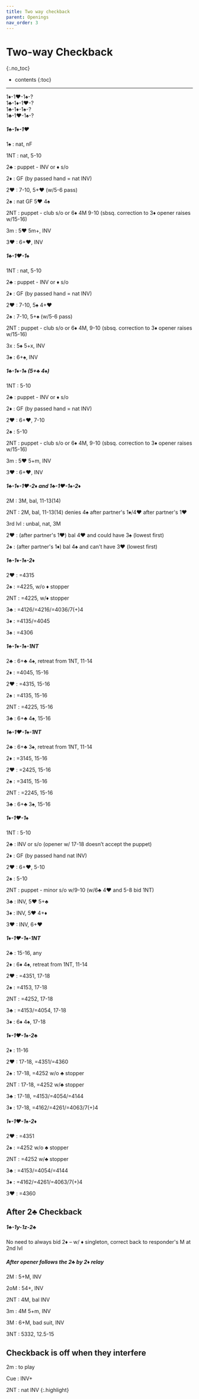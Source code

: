 ```yaml
---
title: Two way checkback
parent: Openings
nav_order: 3
---
```


# Two-way Checkback
{:.no_toc}

- contents
{:toc}

---

1♦-1♥-1♠-?  
1♣-1♦-1♥-?  
1♣-1♦-1♠-?  
1♣-1♥-1♠-?

##### 1♣-1♦-1♥

1♠
: nat, nF

1NT
: nat, 5-10

2♣
: puppet - INV or ♦ s/o

2♦
: GF (by passed hand = nat INV)

2♥
: 7-10, 5+♥ (w/5-6 pass)

2♠
: nat GF 5♥ 4♠

2NT
: puppet - club s/o or 6♦ 4M 9-10 (sbsq. correction to 3♦ opener raises w/15-16)

3m
: 5♥ 5m+, INV

3♥
: 6+♥, INV

##### 1♣-1♥-1♠

1NT
: nat, 5-10

2♣
: puppet - INV or ♦ s/o

2♦
: GF (by passed hand = nat INV)

2♥
: 7-10, 5♠ 4+♥

2♠
: 7-10, 5+♠  (w/5-6 pass)

2NT
: puppet - club s/o or 6♦ 4M, 9-10 (sbsq. correction to 3♦ opener raises w/15-16)

3x
: 5♠ 5+x, INV

3♠
: 6+♠, INV

##### 1♣-1♦-1♠ (5+♣ 4♠)

1NT
: 5-10

2♣
: puppet - INV or ♦ s/o

2♦
: GF (by passed hand = nat INV)

2♥
: 6+♥, 7-10

2♠
: 5-10

2NT
: puppet - club s/o or 6♦ 4M, 9-10 (sbsq. correction to 3♦ opener raises w/15-16)

3m
: 5♥ 5+m, INV

3♥
: 6+♥, INV

##### 1♣-1♦-1♥-2♦ and 1♣-1♥-1♠-2♦

2M
: 3M, bal, 11-13(14)

2NT
: 2M, bal, 11-13(14) denies 4♠ after partner's 1♦/4♥ after partner's 1♥

3rd lvl
: unbal, nat, 3M

2♥
: (after partner's 1♥) bal 4♥ and could have 3♠ (lowest first)

2♠
: (after partner's 1♦) bal 4♠ and can't have 3♥ (lowest first)

##### 1♣-1♦-1♠-2♦

2♥
: =4315

2♠
: =4225, w/o ♦ stopper

2NT
: =4225, w/♦ stopper

3♣
: =4126/=4216/=4036/7(+)4

3♦
: =4135/=4045

3♠
: =4306

##### 1♣-1♦-1♠-1NT

2♣
: 6+♣ 4♠, retreat from 1NT, 11-14

2♦
: =4045, 15-16

2♥
: =4315, 15-16

2♠
: =4135, 15-16

2NT
: =4225, 15-16

3♣
: 6+♣ 4♠, 15-16

##### 1♣-1♥-1♠-1NT

2♣
: 6+♣ 3♠, retreat from 1NT, 11-14

2♦
: =3145, 15-16

2♥
: =2425, 15-16

2♠
: =3415, 15-16

2NT
: =2245, 15-16

3♣
: 6+♣ 3♠, 15-16

##### 1♦-1♥-1♠

1NT
: 5-10

2♣
: INV or s/o (opener w/ 17-18 doesn’t accept the puppet)

2♦
: GF (by passed hand nat INV)

2♥
: 6+♥, 5-10

2♠
: 5-10

2NT
: puppet - minor s/o w/9-10 (w/6♣ 4♥ and 5-8 bid 1NT)

3♣
: INV, 5♥ 5+♣

3♦
: INV, 5♥ 4+♦

3♥
: INV, 6+♥

##### 1♦-1♥-1♠-1NT

2♣
: 15-16, any

2♦
: 6♦ 4♠, retreat from 1NT, 11-14

2♥
: =4351, 17-18

2♠
: =4153, 17-18

2NT
: =4252, 17-18

3♣
: =4153/=4054, 17-18

3♦
: 6♦ 4♠, 17-18

##### 1♦-1♥-1♠-2♣

2♦
: 11-16

2♥
: 17-18, =4351/=4360

2♠
: 17-18, =4252 w/o ♣ stopper

2NT
: 17-18, =4252 w/♣ stopper

3♣
: 17-18, =4153/=4054/=4144

3♦
: 17-18, =4162/=4261/=4063/7(+)4

##### 1♦-1♥-1♠-2♦

2♥
: =4351

2♠
: =4252 w/o ♣ stopper

2NT
: =4252 w/♣ stopper

3♣
: =4153/=4054/=4144

3♦
: =4162/=4261/=4063/7(+)4

3♥
: =4360

## After 2♣ Checkback

##### 1♣-1y-1z-2♣

No need to always bid 2♦ – w/ ♦ singleton, correct back to responder's M at 2nd lvl

##### After opener follows the 2♣ by 2♦ relay

2M
: 5+M, INV

2oM
: 54+, INV

2NT
: 4M, bal INV

3m
: 4M 5+m, INV

3M
: 6+M, bad suit, INV

3NT
: 5332, 12.5-15

## Checkback is off when they interfere

2m
: to play	

Cue
: INV+ 

2NT
: nat INV
{:.highlight}